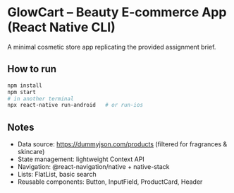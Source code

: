 # GlowCart – Beauty E-commerce App (React Native CLI)

A minimal cosmetic store app replicating the provided assignment brief.

## How to run
```bash
npm install
npm start
# in another terminal
npx react-native run-android   # or run-ios
```

## Notes
- Data source: https://dummyjson.com/products (filtered for fragrances & skincare)
- State management: lightweight Context API
- Navigation: @react-navigation/native + native-stack
- Lists: FlatList, basic search
- Reusable components: Button, InputField, ProductCard, Header

